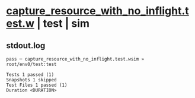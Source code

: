 # [capture_resource_with_no_inflight.test.w](../../../../../tests/valid/capture_resource_with_no_inflight.test.w) | test | sim

## stdout.log
```log
pass ─ capture_resource_with_no_inflight.test.wsim » root/env0/test:test

Tests 1 passed (1)
Snapshots 1 skipped
Test Files 1 passed (1)
Duration <DURATION>
```

